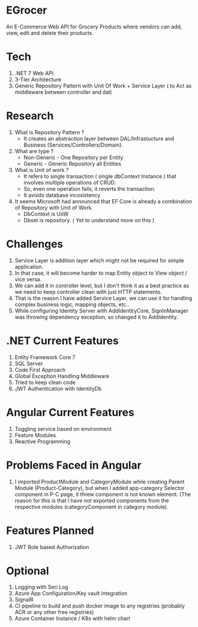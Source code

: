 # EGrocer
An E-Commerce Web API for Grocery Products where vendors can add, view, edit and delete their products.

# Tech
1) .NET 7 Web API
2) 3-Tier Architecture
3) Generic Repository Pattern with Unit Of Work + Service Layer ( to Act as middleware between controller and dal)

# Research 
1) What is Repository Pattern ?
     - It creates an abstraction layer between DAL/Infrastucture and Business (Services/Controllers/Domain).
2) What are type ?
    - Non-Generic - One Repository per Entity
    - Generic - Generic Repository all Entities
3) What is Unit of work ?
    - It refers to single transaction ( single dbContext Instance ) that involves multiple operations of CRUD.
    - So, even one operation fails, it reverts the transaction.
    - It avoids database incosistency
4) It seems Microsoft had announced that EF Core is already a combination of Repository with Unit of Work.
    - DbContext is UoW
    - Dbset is repository. ( Yet to understand more on this )

# Challenges
1) Service Layer is addition layer which might not be required for simple application.
2) In that case, it will become harder to map Entity object to View object / vice versa.
3) We can add it in controller level, but I don't think it as a best practice as we need to keep controller clean with just HTTP statements.
4) That is the reason I have added Service Layer. we can use it for handling complex business logic, mapping objects, etc..
5) While configuring Identity Server with AddIdentityCore, SignInManager was throwing dependency exception, so changed it to AddIdentity.

# .NET Current Features
1) Entity Framework Core 7
2) SQL Server
3) Code First Approach
4) Global Exception Handling Middleware
5) Tried to keep clean code
6) JWT Authentication with IdentityDb
# Angular Current Features
1) Toggling service based on environment
2) Feature Modules
3) Reactive Programming
# Problems Faced in Angular
1) I imported ProductModule and CategoryModule while creating Parent Module (Product-Category), but when I added app-category Selector component in P-C page, it threw component is not known element. (The reason for this is that I have not exported components from the respective modules (categoryComponent in category module).
# Features Planned
1) JWT Role based Authorization
# Optional
1) Logging with Seri Log
2) Azure App Configuration/Key vault integration
3) SignalR
4) CI pipeline to build and push docker image to any registries (probably ACR or any other free registries)
5) Azure Container Instance / K8s with helm chart
